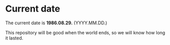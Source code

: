 # Current date

The current date is **1986.08.29.** (YYYY.MM.DD.)

This repository will be good when the world ends, so we will know how long it lasted.
